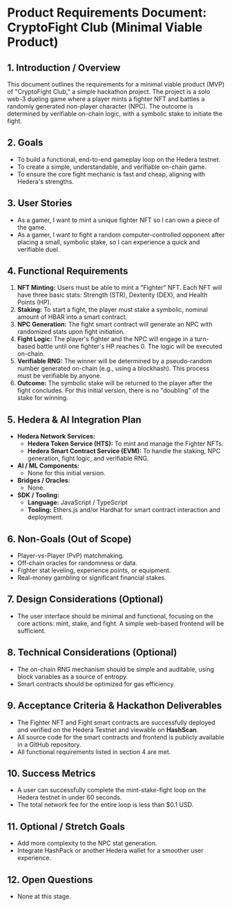 # Product Requirements Document: CryptoFight Club (Minimal Viable Product)

## 1. Introduction / Overview
This document outlines the requirements for a minimal viable product (MVP) of "CryptoFight Club," a simple hackathon project. The project is a solo web-3 dueling game where a player mints a fighter NFT and battles a randomly generated non-player character (NPC). The outcome is determined by verifiable on-chain logic, with a symbolic stake to initiate the fight.

## 2. Goals
*   To build a functional, end-to-end gameplay loop on the Hedera testnet.
*   To create a simple, understandable, and verifiable on-chain game.
*   To ensure the core fight mechanic is fast and cheap, aligning with Hedera's strengths.

## 3. User Stories
*   As a gamer, I want to mint a unique fighter NFT so I can own a piece of the game.
*   As a gamer, I want to fight a random computer-controlled opponent after placing a small, symbolic stake, so I can experience a quick and verifiable duel.

## 4. Functional Requirements
1.  **NFT Minting:** Users must be able to mint a "Fighter" NFT. Each NFT will have three basic stats: Strength (STR), Dexterity (DEX), and Health Points (HP).
2.  **Staking:** To start a fight, the player must stake a symbolic, nominal amount of HBAR into a smart contract.
3.  **NPC Generation:** The fight smart contract will generate an NPC with randomized stats upon fight initiation.
4.  **Fight Logic:** The player's fighter and the NPC will engage in a turn-based battle until one fighter's HP reaches 0. The logic will be executed on-chain.
5.  **Verifiable RNG:** The winner will be determined by a pseudo-random number generated on-chain (e.g., using a blockhash). This process must be verifiable by anyone.
6.  **Outcome:** The symbolic stake will be returned to the player after the fight concludes. For this initial version, there is no "doubling" of the stake for winning.

## 5. Hedera & AI Integration Plan
*   **Hedera Network Services:**
    *   **Hedera Token Service (HTS):** To mint and manage the Fighter NFTs.
    *   **Hedera Smart Contract Service (EVM):** To handle the staking, NPC generation, fight logic, and verifiable RNG.
*   **AI / ML Components:**
    *   None for this initial version.
*   **Bridges / Oracles:**
    *   None.
*   **SDK / Tooling:**
    *   **Language:** JavaScript / TypeScript
    *   **Tooling:** Ethers.js and/or Hardhat for smart contract interaction and deployment.

## 6. Non-Goals (Out of Scope)
*   Player-vs-Player (PvP) matchmaking.
*   Off-chain oracles for randomness or data.
*   Fighter stat leveling, experience points, or equipment.
*   Real-money gambling or significant financial stakes.

## 7. Design Considerations (Optional)
*   The user interface should be minimal and functional, focusing on the core actions: mint, stake, and fight. A simple web-based frontend will be sufficient.

## 8. Technical Considerations (Optional)
*   The on-chain RNG mechanism should be simple and auditable, using block variables as a source of entropy.
*   Smart contracts should be optimized for gas efficiency.

## 9. Acceptance Criteria & Hackathon Deliverables
*   The Fighter NFT and Fight smart contracts are successfully deployed and verified on the Hedera Testnet and viewable on **HashScan**.
*   All source code for the smart contracts and frontend is publicly available in a GitHub repository.
*   All functional requirements listed in section 4 are met.

## 10. Success Metrics
*   A user can successfully complete the mint-stake-fight loop on the Hedera testnet in under 60 seconds.
*   The total network fee for the entire loop is less than $0.1 USD.

## 11. Optional / Stretch Goals
*   Add more complexity to the NPC stat generation.
*   Integrate HashPack or another Hedera wallet for a smoother user experience.

## 12. Open Questions
*   None at this stage.
